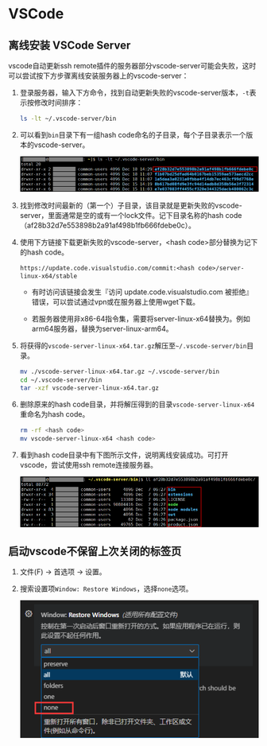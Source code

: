 # VSCode

## 离线安装 VSCode Server

vscode自动更新ssh remote插件的服务器部分vscode-server可能会失败，这时可以尝试按下方步骤离线安装服务器上的vscode-server：

1. 登录服务器，输入下方命令，找到自动更新失败的vscode-server版本，`-t`表示按修改时间排序：

    ```sh
    ls -lt ~/.vscode-server/bin
    ```

2. 可以看到`bin`目录下有一组hash code命名的子目录，每个子目录表示一个版本的vscode-server。

    ![](./figs/vscode_server_bin.png)

3. 找到修改时间最新的（第一个）子目录，该目录就是更新失败的vscode-server，里面通常是空的或有一个lock文件。记下目录名称的hash code（af28b32d7e553898b2a91af498b1fb666fdebe0c）。

4. 使用下方链接下载更新失败的vscode-server，\<hash code\>部分替换为记下的hash code。

    ```url
    https://update.code.visualstudio.com/commit:<hash code>/server-linux-x64/stable
    ```

    + 有时访问该链接会发生『访问 update.code.visualstudio.com 被拒绝』错误，可以尝试通过vpn或在服务器上使用wget下载。

    + 若服务器使用非x86-64指令集，需要将server-linux-x64替换为。例如arm64服务器，替换为server-linux-arm64。

5. 将获得的`vscode-server-linux-x64.tar.gz`解压至`~/.vscode-server/bin`目录。

    ```sh
    mv ./vscode-server-linux-x64.tar.gz ~/.vscode-server/bin
    cd ~/.vscode-server/bin
    tar -xzf vscode-server-linux-x64.tar.gz
    ```

6. 删除原来的hash code目录，并将解压得到的目录`vscode-server-linux-x64`重命名为hash code。

    ```sh
    rm -rf <hash code>
    mv vscode-server-linux-x64 <hash code>
    ```

7. 看到hash code目录中有下图所示文件，说明离线安装成功。可打开vscode，尝试使用ssh remote连接服务器。

    ![](./figs/vscode_server_bin_install_success.png)

## 启动vscode不保留上次关闭的标签页

1. 文件(F) → 首选项 → 设置。

2. 搜索设置项`Window: Restore Windows`，选择`none`选项。

    ![](./figs/config_window_restore_windows.png)
